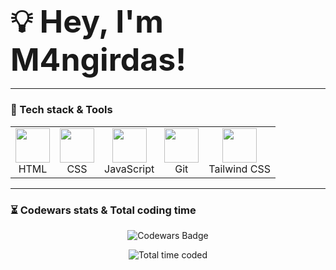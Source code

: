 <h3 align="left"><strong><span style="font-size: 50px;">💡 Hey, I'm M4ngirdas!</span></strong></h3>

---

### 🚀 Tech stack & Tools  
<table align="center">
  <tr>
    <td align="center"><img src="https://cdn.jsdelivr.net/gh/devicons/devicon/icons/html5/html5-original.svg" width="55" height="55"/><br>HTML</td>
    <td align="center"><img src="https://cdn.jsdelivr.net/gh/devicons/devicon/icons/css3/css3-original.svg" width="55" height="55"/><br>CSS</td>
    <td align="center"><img src="https://cdn.jsdelivr.net/gh/devicons/devicon/icons/javascript/javascript-original.svg" width="55" height="55"/><br>JavaScript</td>
    <td align="center"><img src="https://cdn.jsdelivr.net/gh/devicons/devicon/icons/git/git-original.svg" width="55" height="55"/><br>Git</td>
    <td align="center"><img src="https://www.vectorlogo.zone/logos/tailwindcss/tailwindcss-icon.svg" width="55" height="55"/><br>Tailwind CSS</td>
  </tr>
</table>







---
 
### ⏳ Codewars stats & Total coding time
<p align="center">
  <img src="https://www.codewars.com/users/M4ngirdas/badges/large" alt="Codewars Badge">
</p>
<p align="center">
  <img src="https://wakatime.com/badge/user/227c609a-e3b1-47b1-8e8f-7e368c0b34e6.svg?style=for-the-badge&color=blue" alt="Total time coded"/>
</p>
